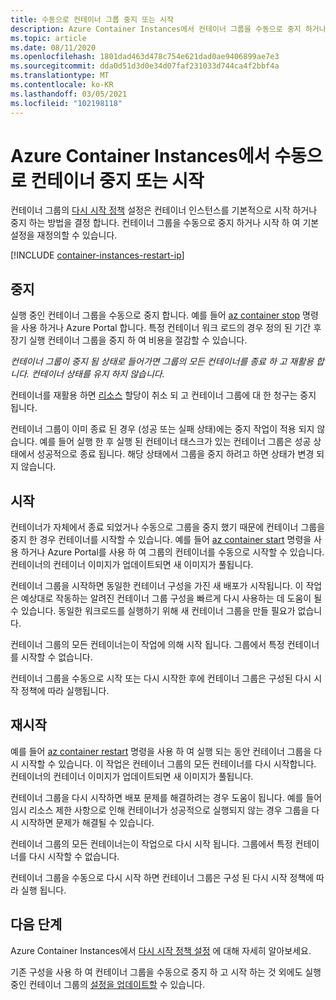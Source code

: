 ```yaml
---
title: 수동으로 컨테이너 그룹 중지 또는 시작
description: Azure Container Instances에서 컨테이너 그룹을 수동으로 중지 하거나 시작 하는 방법에 대해 알아봅니다.
ms.topic: article
ms.date: 08/11/2020
ms.openlocfilehash: 1801dad463d478c754e621dad0ae9406899ae7e3
ms.sourcegitcommit: dda0d51d3d0e34d07faf231033d744ca4f2bbf4a
ms.translationtype: MT
ms.contentlocale: ko-KR
ms.lasthandoff: 03/05/2021
ms.locfileid: "102198118"
---
```

# <a name="manually-stop-or-start-containers-in-azure-container-instances"></a>Azure Container Instances에서 수동으로 컨테이너 중지 또는 시작

컨테이너 그룹의 [다시 시작 정책](container-instances-restart-policy.md) 설정은 컨테이너 인스턴스를 기본적으로 시작 하거나 중지 하는 방법을 결정 합니다. 컨테이너 그룹을 수동으로 중지 하거나 시작 하 여 기본 설정을 재정의할 수 있습니다.

[!INCLUDE [container-instances-restart-ip](../../includes/container-instances-restart-ip.md)]

## <a name="stop"></a>중지

실행 중인 컨테이너 그룹을 수동으로 중지 합니다. 예를 들어 [az container stop][az-container-stop] 명령을 사용 하거나 Azure Portal 합니다. 특정 컨테이너 워크 로드의 경우 정의 된 기간 후 장기 실행 컨테이너 그룹을 중지 하 여 비용을 절감할 수 있습니다. 

*컨테이너 그룹이 중지 됨 상태로 들어가면 그룹의 모든 컨테이너를 종료 하 고 재활용 합니다. 컨테이너 상태를 유지 하지 않습니다.*

컨테이너를 재활용 하면 [리소스](container-instances-container-groups.md#resource-allocation) 할당이 취소 되 고 컨테이너 그룹에 대 한 청구는 중지 됩니다.

컨테이너 그룹이 이미 종료 된 경우 (성공 또는 실패 상태)에는 중지 작업이 적용 되지 않습니다. 예를 들어 실행 한 후 실행 된 컨테이너 태스크가 있는 컨테이너 그룹은 성공 상태에서 성공적으로 종료 됩니다. 해당 상태에서 그룹을 중지 하려고 하면 상태가 변경 되지 않습니다. 

## <a name="start"></a>시작

컨테이너가 자체에서 종료 되었거나 수동으로 그룹을 중지 했기 때문에 컨테이너 그룹을 중지 한 경우 컨테이너를 시작할 수 있습니다. 예를 들어 [az container start][az-container-start] 명령을 사용 하거나 Azure Portal를 사용 하 여 그룹의 컨테이너를 수동으로 시작할 수 있습니다. 컨테이너의 컨테이너 이미지가 업데이트되면 새 이미지가 풀됩니다. 

컨테이너 그룹을 시작하면 동일한 컨테이너 구성을 가진 새 배포가 시작됩니다. 이 작업은 예상대로 작동하는 알려진 컨테이너 그룹 구성을 빠르게 다시 사용하는 데 도움이 될 수 있습니다. 동일한 워크로드를 실행하기 위해 새 컨테이너 그룹을 만들 필요가 없습니다.

컨테이너 그룹의 모든 컨테이너는이 작업에 의해 시작 됩니다. 그룹에서 특정 컨테이너를 시작할 수 없습니다.

컨테이너 그룹을 수동으로 시작 또는 다시 시작한 후에 컨테이너 그룹은 구성된 다시 시작 정책에 따라 실행됩니다.
  
## <a name="restart"></a>재시작

예를 들어 [az container restart][az-container-restart] 명령을 사용 하 여 실행 되는 동안 컨테이너 그룹을 다시 시작할 수 있습니다. 이 작업은 컨테이너 그룹의 모든 컨테이너를 다시 시작합니다. 컨테이너의 컨테이너 이미지가 업데이트되면 새 이미지가 풀됩니다. 

컨테이너 그룹을 다시 시작하면 배포 문제를 해결하려는 경우 도움이 됩니다. 예를 들어 임시 리소스 제한 사항으로 인해 컨테이너가 성공적으로 실행되지 않는 경우 그룹을 다시 시작하면 문제가 해결될 수 있습니다.

컨테이너 그룹의 모든 컨테이너는이 작업으로 다시 시작 됩니다. 그룹에서 특정 컨테이너를 다시 시작할 수 없습니다.

컨테이너 그룹을 수동으로 다시 시작 하면 컨테이너 그룹은 구성 된 다시 시작 정책에 따라 실행 됩니다.

## <a name="next-steps"></a>다음 단계

Azure Container Instances에서 [다시 시작 정책 설정](container-instances-restart-policy.md) 에 대해 자세히 알아보세요.

기존 구성을 사용 하 여 컨테이너 그룹을 수동으로 중지 하 고 시작 하는 것 외에도 실행 중인 컨테이너 그룹의 [설정을 업데이트할](container-instances-update.md) 수 있습니다.

<!-- LINKS - External -->

<!-- LINKS - Internal -->
[az-container-restart]: /cli/azure/container#az-container-restart
[az-container-start]: /cli/azure/container#az-container-start
[az-container-stop]: /cli/azure/container#az-container-stop
